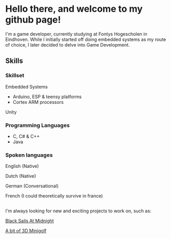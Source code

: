 # Hello there, and welcome to my github page!

I'm a game developer, currently studying at Fontys Hogescholen in Eindhoven. While I initially started off doing embedded systems as my route of choice, I later decided to delve into Game Development.
## Skills
### Skillset
Embedded Systems
  - Arduino, ESP & teensy platforms
  - Cortex ARM processors

Unity

### Programming Languages
- C, C# & C++
- Java

### Spoken languages

English (Native)

Dutch (Native)

German (Conversational)

French (I could theoretically survive in france)

##

I'm always looking for new and exciting projects to work on, such as:

[Black Sails At Midnight](https://github.com/Black-Sails-at-Midnight/Black-Sails-at-Midnight)

[A bit of 3D Minigolf](https://github.com/NathanThus/MiniGolf)


<!--
**NathanThus/NathanThus** is a ✨ _special_ ✨ repository because its `README.md` (this file) appears on your GitHub profile.

Here are some ideas to get you started:

- 🔭 I’m currently working on ...
- 🌱 I’m currently learning ...
- 👯 I’m looking to collaborate on ...
- 🤔 I’m looking for help with ...
- 💬 Ask me about ...
- 😄 Pronouns: ...
- ⚡ Fun fact: ...
-->
